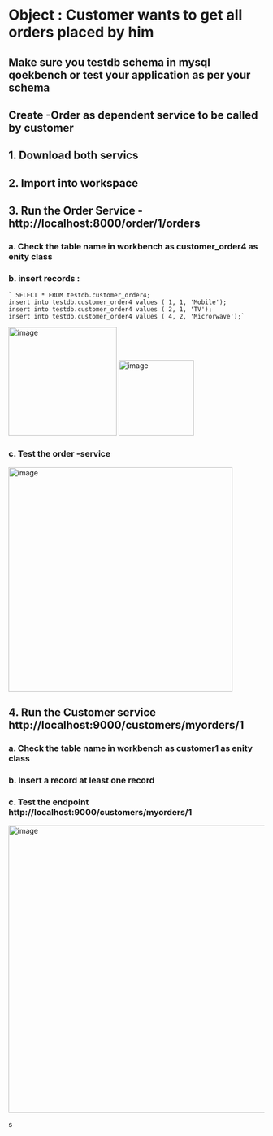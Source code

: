 # Object : Customer wants to get all orders placed by him 
## Make sure you testdb schema in mysql qoekbench or test your application as per your schema
## Create -Order as  dependent service to be called by customer
## 1. Download both servics
## 2. Import into workspace
## 3. Run the Order Service - http://localhost:8000/order/1/orders 

### a. Check the table name in workbench as customer_order4 as enity class
### b. insert records : 
    ` SELECT * FROM testdb.customer_order4;
    insert into testdb.customer_order4 values ( 1, 1, 'Mobile');
    insert into testdb.customer_order4 values ( 2, 1, 'TV');
    insert into testdb.customer_order4 values ( 4, 2, 'Microrwave');`

<img width="213" alt="image" src="https://github.com/user-attachments/assets/03046eed-beec-4be3-a87d-eb4ee9dc6eb4">

<img width="148" alt="image" src="https://github.com/user-attachments/assets/59179ae4-ed5e-46db-a379-6341f8bcd5bf">

### c. Test the order -service 
<img width="441" alt="image" src="https://github.com/user-attachments/assets/e9d246af-70b0-4e7d-904b-01f8d5215767">


## 4. Run the Customer service http://localhost:9000/customers/myorders/1 
### a. Check the table name in workbench as customer1 as enity class
### b. Insert a record  at least one record


### c. Test the endpoint http://localhost:9000/customers/myorders/1 
<img width="566" alt="image" src="https://github.com/user-attachments/assets/c65c8e46-4a9c-4388-998c-080e746836c8">


s
